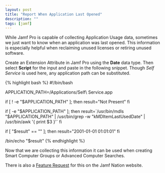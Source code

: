 ```yaml
---
layout: post
title: "Report When Application Last Opened"
description: ""
tags: [jamf]
---
```


While Jamf Pro is capable of collecting Application Usage data, sometimes we just want to know when an application was last opened. This information is especially helpful when reclaiming unused licenses or retiring unused software.

Create an Extension Attribute in Jamf Pro using the **Date** data type. Then select **Script** for the input and paste in the following snippet. Though _Self Service_ is used here, any application path can be substituted.

{% highlight bash %}
#!/bin/bash

APPLICATION_PATH=/Applications/Self\ Service.app

if [ ! -e "$APPLICATION_PATH" ]; then
    result="Not Present"
fi

if [ -e "$APPLICATION_PATH" ]; then
    result=`/usr/bin/mdls "$APPLICATION_PATH" | /usr/bin/grep -w "kMDItemLastUsedDate" | /usr/bin/awk '{ print $3 }'`
fi

if [ "$result" == "" ]; then
    result="2001-01-01 01:01:01"
fi

/bin/echo "<result>$result</result>"
{% endhighlight %}

Now that we are collecting this information it can be used when creating Smart Computer Groups or Advanced Computer Searches.

There is also a [Feature Request](https://www.jamf.com/jamf-nation/feature-requests/10453/report-date-application-last-opened) for this on the Jamf Nation website.